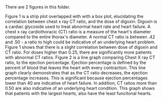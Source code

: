 There are 2 figures in this folder.

Figure 1 is a strip plot overlapped with with a box plot, elucidating the correlation between chest x ray CT ratio, and the dose of digoxin. Digoxin is a cardiac glycoside used to treat abnormal heart rate and heart failure. A chest x ray cardiothoracic (CT) ratio is a measure of the heart's diameter compared to the entire thorax's diameter. A normal CT ratio is between .42 and .50 - a ratio to high could be indicative of an underlying heart problem. Figure 1 shows that there is a slight correlation between dose of digoxin and CT ratio. For doses higher than 0.25, there are significantly more patients with abnormal CT ratios.
Figure 2 is a line graph comparing Chest X ray CT ratio, to the ejection percentage. Ejection percentage is defined by the percent of blood that leaves the heart with every contraction. This line graph clearly demonstrates that as the CT ratio decreases, the ejection percentage increases. This is significant because ejection percentages lower than 40 are indicative of heart failure. In addition, CT ratios more than 0.50 are also indicative of an underlying heart condition. This graph shows that patients with the largest hearts, also have the least funcitonal hearts.
